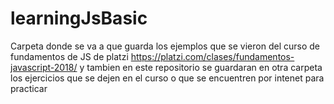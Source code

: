 # learningJsBasic

Carpeta donde se va a que guarda los ejemplos que se vieron del curso de fundamentos de JS de platzi https://platzi.com/clases/fundamentos-javascript-2018/ 
y tambien en este repositorio se guardaran en otra carpeta los ejercicios que se dejen en el curso o que se encuentren por intenet para practicar
